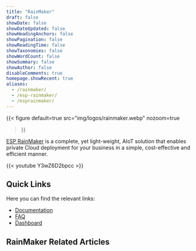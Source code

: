```yaml
---
title: "RainMaker"
draft: false
showDate: false
showDateUpdated: false
showHeadingAnchors: false
showPagination: false
showReadingTime: false
showTaxonomies: false
showWordCount: false
showSummary: false
showAuthor: false
disableComments: true
homepage.showRecent: true
aliases:
  - /rainmaker/
  - /esp-rainmaker/
  - /esprainmaker/
---
```


{{< figure
    default=true
    src="img/logos/rainmaker.webp"
    nozoom=true
>}}

[ESP RainMaker](https://rainmaker.espressif.com/) is a complete, yet light-weight, AIoT solution that enables private Cloud deployment for your business in a simple, cost-effective and efficient manner.

{{< youtube Y3wZ6D2bpcc >}}

## Quick Links

Here you can find the relevant links:

- [Documentation](https://rainmaker.espressif.com/docs/intro)
- [FAQ](https://rainmaker.espressif.com/docs/faqs)
- [Dashboard](https://dashboard.rainmaker.espressif.com)

## RainMaker Related Articles
